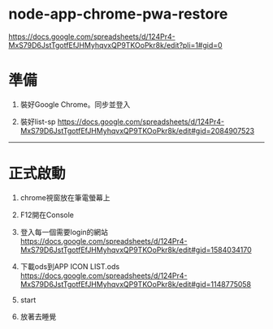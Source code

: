 # node-app-chrome-pwa-restore

https://docs.google.com/spreadsheets/d/124Pr4-MxS79D6JstTgotfEfJHMyhqvxQP9TKOoPkr8k/edit?pli=1#gid=0

# 準備

1. 裝好Google Chrome。同步並登入

2. 裝好list-sp
https://docs.google.com/spreadsheets/d/124Pr4-MxS79D6JstTgotfEfJHMyhqvxQP9TKOoPkr8k/edit#gid=2084907523

----

# 正式啟動

1. chrome視窗放在筆電螢幕上

2. F12開在Console

3. 登入每一個需要login的網站
https://docs.google.com/spreadsheets/d/124Pr4-MxS79D6JstTgotfEfJHMyhqvxQP9TKOoPkr8k/edit#gid=1584034170

4. 下載ods到APP ICON LIST.ods
https://docs.google.com/spreadsheets/d/124Pr4-MxS79D6JstTgotfEfJHMyhqvxQP9TKOoPkr8k/edit#gid=1148775058

5. start

6. 放著去睡覺

